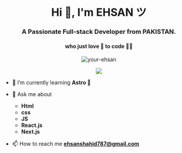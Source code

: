 <h1 align="center">Hi 👋, I'm EHSAN ツ</h1>
<h3 align="center">A Passionate Full-stack Developer from PAKISTAN.</h3>
<h4 align="center">who just love 💖 to code 👨‍💻</h4>

<p align="center"> <img src="https://komarev.com/ghpvc/?username=your-ehsan&label=Profile%20views&color=0e75b6&style=flat" alt="your-ehsan" /> </p>

<p align="center"><img src="https://i.pinimg.com/originals/e4/26/70/e426702edf874b181aced1e2fa5c6cde.gif"></p>


- 🌱 I’m currently learning **Astro 🚀**

- 💬 Ask me about
    - **Html**
    - **css**
    - **JS**
    - **React.js**
    - **Next.js**

- 📫 How to reach me **ehsanshahid787@gmail.com**


<!-- <p align="center">
<img src="https://github.com/akshitagupta15june/akshitagupta15june/raw/output/github-contribution-grid-snake.svg">
</p> -->

